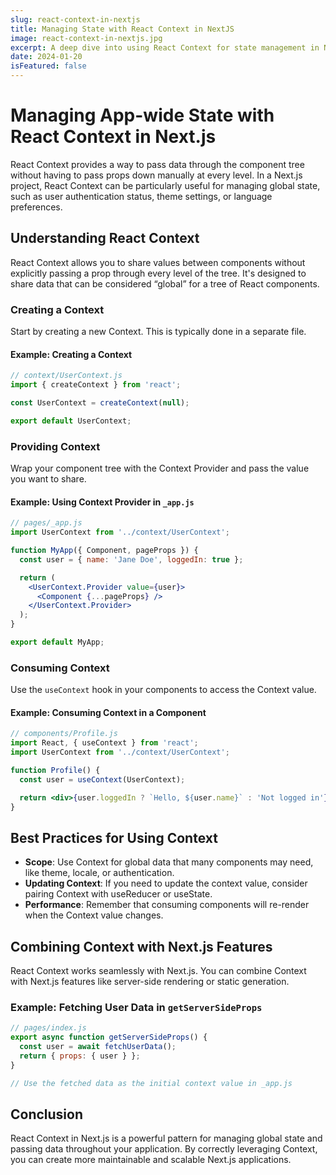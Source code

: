 ```yaml
---
slug: react-context-in-nextjs
title: Managing State with React Context in NextJS
image: react-context-in-nextjs.jpg
excerpt: A deep dive into using React Context for state management in NextJS applications.
date: 2024-01-20
isFeatured: false
---
```


# Managing App-wide State with React Context in Next.js

React Context provides a way to pass data through the component tree without having to pass props down manually at every level. In a Next.js project, React Context can be particularly useful for managing global state, such as user authentication status, theme settings, or language preferences.

## Understanding React Context

React Context allows you to share values between components without explicitly passing a prop through every level of the tree. It's designed to share data that can be considered “global” for a tree of React components.

### Creating a Context

Start by creating a new Context. This is typically done in a separate file.

#### Example: Creating a Context

```jsx
// context/UserContext.js
import { createContext } from 'react';

const UserContext = createContext(null);

export default UserContext;
```

### Providing Context

Wrap your component tree with the Context Provider and pass the value you want to share.

#### Example: Using Context Provider in `_app.js`

```jsx
// pages/_app.js
import UserContext from '../context/UserContext';

function MyApp({ Component, pageProps }) {
  const user = { name: 'Jane Doe', loggedIn: true };

  return (
    <UserContext.Provider value={user}>
      <Component {...pageProps} />
    </UserContext.Provider>
  );
}

export default MyApp;
```

### Consuming Context

Use the `useContext` hook in your components to access the Context value.

#### Example: Consuming Context in a Component

```jsx
// components/Profile.js
import React, { useContext } from 'react';
import UserContext from '../context/UserContext';

function Profile() {
  const user = useContext(UserContext);

  return <div>{user.loggedIn ? `Hello, ${user.name}` : 'Not logged in'}</div>;
}
```

## Best Practices for Using Context

- **Scope**: Use Context for global data that many components may need, like theme, locale, or authentication.
- **Updating Context**: If you need to update the context value, consider pairing Context with useReducer or useState.
- **Performance**: Remember that consuming components will re-render when the Context value changes.

## Combining Context with Next.js Features

React Context works seamlessly with Next.js. You can combine Context with Next.js features like server-side rendering or static generation.

### Example: Fetching User Data in `getServerSideProps`

```jsx
// pages/index.js
export async function getServerSideProps() {
  const user = await fetchUserData();
  return { props: { user } };
}

// Use the fetched data as the initial context value in _app.js
```

## Conclusion

React Context in Next.js is a powerful pattern for managing global state and passing data throughout your application. By correctly leveraging Context, you can create more maintainable and scalable Next.js applications.
